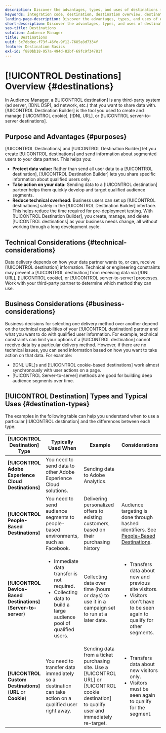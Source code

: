 ```yaml
---
description: Discover the advantages, types, and uses of destinations – any third-party system, such as an ad server or DSP, where you share data. Use Destination Builder to create and manage cookies, URL, or server-to-server destinations.
keywords: integration code, destination, destination overview, destination, destination, destination, destination, destination, destination, destination, destination, destination, destination, destination
landing-page-description: Discover the advantages, types, and uses of destinations – any third-party system, such as an ad server or DSP, where you share data. Use Destination Builder to create and manage cookies, URL, or server-to-server destinations.
short-description: Discover the advantages, types, and uses of destinations – any third-party system, such as an ad server or DSP, where you share data. Use Destination Builder to create and manage cookies, URL, or server-to-server destinations.
seo-title: Destinations
solution: Audience Manager
title: Destinations
uuid: 5c7dbdec-f73f-46fe-9f12-7685e8d7334f
feature: Destination Basics
exl-id: f880bb18-057a-494d-82bf-69fc9f34781f
---
```

# [!UICONTROL Destinations] Overview {#destinations}

In Audience Manager, a [!UICONTROL destination] is any third-party system (ad server, [!DNL DSP], ad network, etc.) that you want to share data with. [!UICONTROL Destination Builder] is the tool you used to create and manage [!UICONTROL cookie], [!DNL URL], or [!UICONTROL server-to-server destinations].

## Purpose and Advantages {#purposes}

<!-- c_destinations.xml -->

[!UICONTROL Destinations] and [!UICONTROL Destination Builder] let you create [!UICONTROL destinations] and send information about segmented users to your data partner. This helps you:

* **Protect data value:** Rather than send all user data to a [!UICONTROL destination], [!UICONTROL Destination Builder] lets you share specific information about qualified users only.
* **Take action on your data:** Sending data to a [!UICONTROL destination] partner helps them quickly develop and target qualified audience segments.
* **Reduce technical overhead:** Business users can set up [!UICONTROL destinations] safely in the [!UICONTROL Destination Builder] interface. This helps reduce the time required for pre-deployment testing. With [!UICONTROL Destination Builder], you create, manage, and delete [!UICONTROL destinations] as your business needs change, all without working through a long development cycle.

## Technical Considerations {#technical-considerations}

<!-- destination-delivery-methods.xml -->

Data delivery depends on how your data partner wants to, or can, receive [!UICONTROL destination] information. Technical or engineering constraints may prevent a [!UICONTROL destination] from receiving data via [!DNL URL], [!UICONTROL cookie], or [!UICONTROL server-to-server] processes. Work with your third-party partner to determine which method they can use.

## Business Considerations {#business-considerations}

Business decisions for selecting one delivery method over another depend on the technical capabilities of your [!UICONTROL destination] partner and what you want to do with qualified user information. For example, technical constraints can limit your options if a [!UICONTROL destination] cannot receive data by a particular delivery method. However, if there are no technical issues, you can send information based on how you want to take action on that data. For example:

* [!DNL URL]s and [!UICONTROL cookie-based destinations] work almost synchronously with user actions on a page.
* [!UICONTROL Server-to-server] methods are good for building deep audience segments over time.

## [!UICONTROL Destination] Types and Typical Uses {#destination-types}

The examples in the following table can help you understand when to use a particular [!UICONTROL destination] and the differences between each type.

| [!UICONTROL Destination] Type | Typically Used When | Example | Considerations |
|--- |--- |--- |--- |
|**[!UICONTROL Adobe Experience Cloud Destinations]**|You need to send data to other Adobe Experience Cloud solutions.|Sending data to Adobe Analytics.||
|**[!UICONTROL People-Based Destinations]**|You need to send audience segments to people-based environments, such as Facebook.|Delivering personalized offers to existing customers, based on their purchasing history|Audience targeting is done through hashed identifiers. See [People-Based Destinations](people-based-destinations-overview.md).|
|**[!UICONTROL Device-Based Destinations]** (**Server-to-server**)|<ul><li>Immediate data transfer is not required.</li><li>Collecting data to build a large audience pool of qualified users.</li></ul>|Collecting data over time (hours or days) to use it in a campaign set to run at a later date.|<ul><li>Transfers data about new and previous site visitors. </li><li>Visitors don't have to be seen again to qualify for other segments.</li></ul>|
|**[!UICONTROL Custom Destinations]** (**URL** or **Cookie**)|You need to transfer data immediately so a destination can take action on a qualified user right away.|Sending data from a ticket purchasing site. Use a [!UICONTROL URL] or [!UICONTROL cookie destination] to qualify user and immediately re-target.|<ul><li>Transfers data about new visitors only. </li><li>Visitors must be seen again to qualify for the segment.</li></ul>|
